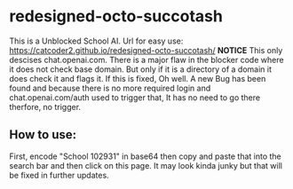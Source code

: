 # redesigned-octo-succotash
This is a Unblocked School AI.
Url for easy use: https://catcoder2.github.io/redesigned-octo-succotash/
**NOTICE** This only descises chat.openai.com. There is a major flaw in the blocker code where it does not check base domain. But only if it is a directory of a domain it does check it and flags it. If this is fixed, Oh well. A new Bug has been found and because there is no more required login and chat.openai.com/auth used to trigger that, It has no need to go there therfore, no trigger.

## How to use:
First, encode "School 102931" in base64 then copy and paste that into the search bar and then click on this page. It may look kinda junky but that will be fixed in further updates.
